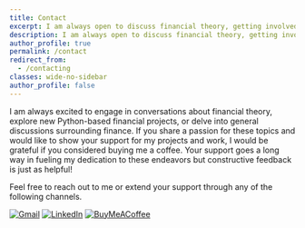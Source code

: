 ```yaml
---
title: Contact
excerpt: I am always open to discuss financial theory, getting involved in new financial (Python) projects or general discussions. If you are interested in supporting my projects and work, consider buying me a coffee. You can reach out to me or support me via the following channels.
description: I am always open to discuss financial theory, getting involved in new financial (Python) projects or general discussions. If you are interested in supporting my projects and work, consider buying me a coffee. You can reach out to me or support me via the following channels.
author_profile: true
permalink: /contact
redirect_from:
  - /contacting
classes: wide-no-sidebar
author_profile: false
---
```


I am always excited to engage in conversations about financial theory, explore new Python-based financial projects, or delve into general discussions surrounding finance. If you share a passion for these topics and would like to show your support for my projects and work, I would be grateful if you considered buying me a coffee. Your support goes a long way in fueling my dedication to these endeavors but constructive feedback is just as helpful!

Feel free to reach out to me or extend your support through any of the following channels.

[![Gmail](https://img.shields.io/badge/Gmail-D14836?style=for-the-badge&logo=gmail&logoColor=white)](mailto:jer.bouma@gmail.com)
[![LinkedIn](https://img.shields.io/badge/linkedin-%230077B5.svg?style=for-the-badge&logo=linkedin&logoColor=white)](https://www.linkedin.com/in/boumajeroen/)
[![BuyMeACoffee](https://img.shields.io/badge/Buy%20Me%20a%20Coffee-ffdd00?style=for-the-badge&logo=buy-me-a-coffee&logoColor=black)](https://www.buymeacoffee.com/jerbouma)